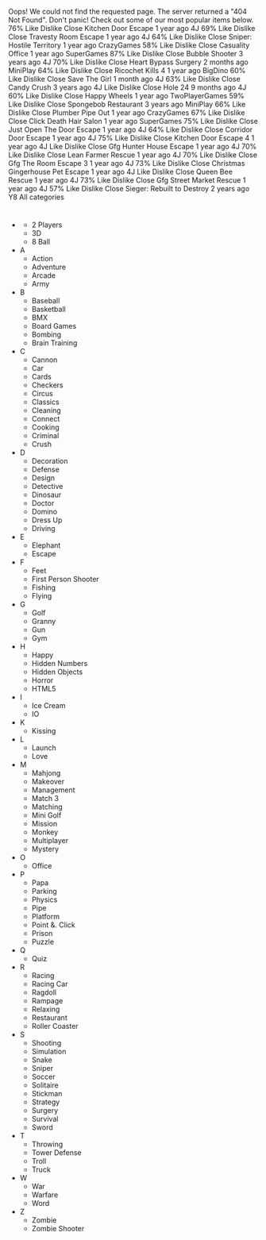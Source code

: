 Oops! We could not find the requested page. The server returned a "404 Not Found". Don't panic! Check out some of our most popular items below. 76% Like Dislike Close Kitchen Door Escape 1 year ago 4J 69% Like Dislike Close Travesty Room Escape 1 year ago 4J 64% Like Dislike Close Sniper: Hostile Territory 1 year ago CrazyGames 58% Like Dislike Close Casuality Office 1 year ago SuperGames 87% Like Dislike Close Bubble Shooter 3 years ago 4J 70% Like Dislike Close Heart Bypass Surgery 2 months ago MiniPlay 64% Like Dislike Close Ricochet Kills 4 1 year ago BigDino 60% Like Dislike Close Save The Girl 1 month ago 4J 63% Like Dislike Close Candy Crush 3 years ago 4J Like Dislike Close Hole 24 9 months ago 4J 60% Like Dislike Close Happy Wheels 1 year ago TwoPlayerGames 59% Like Dislike Close Spongebob Restaurant 3 years ago MiniPlay 66% Like Dislike Close Plumber Pipe Out 1 year ago CrazyGames 67% Like Dislike Close Click Death Hair Salon 1 year ago SuperGames 75% Like Dislike Close Just Open The Door Escape 1 year ago 4J 64% Like Dislike Close Corridor Door Escape 1 year ago 4J 75% Like Dislike Close Kitchen Door Escape 4 1 year ago 4J Like Dislike Close Gfg Hunter House Escape 1 year ago 4J 70% Like Dislike Close Lean Farmer Rescue 1 year ago 4J 70% Like Dislike Close Gfg The Room Escape 3 1 year ago 4J 73% Like Dislike Close Christmas Gingerhouse Pet Escape 1 year ago 4J Like Dislike Close Queen Bee Rescue 1 year ago 4J 73% Like Dislike Close Gfg Street Market Rescue 1 year ago 4J 57% Like Dislike Close Sieger: Rebuilt to Destroy 2 years ago Y8 All categories

*   #
    *   2 Players
    *   3D
    *   8 Ball
*   A
    *   Action
    *   Adventure
    *   Arcade
    *   Army
*   B
    *   Baseball
    *   Basketball
    *   BMX
    *   Board Games
    *   Bombing
    *   Brain Training
*   C
    *   Cannon
    *   Car
    *   Cards
    *   Checkers
    *   Circus
    *   Classics
    *   Cleaning
    *   Connect
    *   Cooking
    *   Criminal
    *   Crush
*   D
    *   Decoration
    *   Defense
    *   Design
    *   Detective
    *   Dinosaur
    *   Doctor
    *   Domino
    *   Dress Up
    *   Driving
*   E
    *   Elephant
    *   Escape
*   F
    *   Feet
    *   First Person Shooter
    *   Fishing
    *   Flying
*   G
    *   Golf
    *   Granny
    *   Gun
    *   Gym
*   H
    *   Happy
    *   Hidden Numbers
    *   Hidden Objects
    *   Horror
    *   HTML5
*   I
    *   Ice Cream
    *   IO
*   K
    *   Kissing
*   L
    *   Launch
    *   Love
*   M
    *   Mahjong
    *   Makeover
    *   Management
    *   Match 3
    *   Matching
    *   Mini Golf
    *   Mission
    *   Monkey
    *   Multiplayer
    *   Mystery
*   O
    *   Office
*   P
    *   Papa
    *   Parking
    *   Physics
    *   Pipe
    *   Platform
    *   Point &. Click
    *   Prison
    *   Puzzle
*   Q
    *   Quiz
*   R
    *   Racing
    *   Racing Car
    *   Ragdoll
    *   Rampage
    *   Relaxing
    *   Restaurant
    *   Roller Coaster
*   S
    *   Shooting
    *   Simulation
    *   Snake
    *   Sniper
    *   Soccer
    *   Solitaire
    *   Stickman
    *   Strategy
    *   Surgery
    *   Survival
    *   Sword
*   T
    *   Throwing
    *   Tower Defense
    *   Troll
    *   Truck
*   W
    *   War
    *   Warfare
    *   Word
*   Z
    *   Zombie
    *   Zombie Shooter